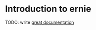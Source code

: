 # Introduction to ernie

TODO: write [great documentation](http://jacobian.org/writing/what-to-write/)
